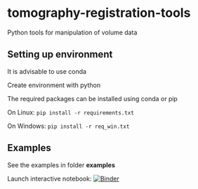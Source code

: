 # tomography-registration-tools
Python tools for manipulation of volume data

## Setting up environment
It is advisable to use conda

Create environment with python

The required packages can be installed using conda or pip

On Linux:
``pip install -r requirements.txt``

On Windows:
``pip install -r req_win.txt``

## Examples
See the examples in folder **examples**

Launch interactive notebook:
[![Binder](https://mybinder.org/badge_logo.svg)](https://mybinder.org/v2/gh/CambridgeSolidMechanics/tomography-registration-tools.git/HEAD?labpath=examples%2Fdemo.ipynb)

